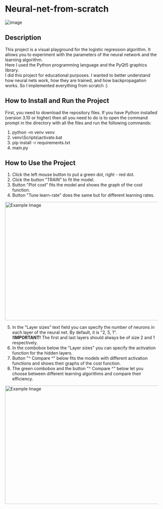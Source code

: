 # Neural-net-from-scratch

![image](https://user-images.githubusercontent.com/93164951/229936294-8d106dc2-3cac-48f5-8b07-7991d111f2ec.png)

## Description
This project is a visual playground for the logistic regression algorithm. It allows you to experiment with the parameters of the neural network and the learning algorithm.<br />
Here I used the Python programming language and the PyQt5 graphics library.<br />
I did this project for educational purposes. I wanted to better understand how neural nets work, how they are trained, and how backpropagation works. So I implemented everything from scratch :)

## How to Install and Run the Project
First, you need to download the repository files. If you have Python installed (version 3.10 or higher) then all you need to do is to open the command prompt in the directory with all the files and run the following commands:<br />
1. python -m venv venv<br />
2. venv\Scripts\activate.bat<br />
3. pip install -r requirements.txt<br />
4. main.py<br />

## How to Use the Project
1. Сlick the left mouse button to put a green dot, right - red dot.<br />
2. Click the button "TRAIN" to fit the model.<br />
3. Button "Plot cost" fits the model and shows the graph of the cost function.<br />
4. Button "Tune learn-rate" does the same but for different learning rates.<br />

<img src="https://user-images.githubusercontent.com/93164951/229954990-3f00131f-0511-475d-9dab-0aea3b16d8f1.png" alt="Example Image" width="650" height="390">

5. In the "Layer sizes" text field you can specify the number of neurons in each layer of the neural net. By default, it is "2, 5, 1".<br /> 
**!IMPORTANT!** The first and last layers should always be of size 2 and 1 respectively.<br />
6. In the combobox below the "Layer sizes" you can specify the activation function for the hidden layers.<br />
7. Button "^ Compare ^" below fits the models with different activation functions and shows their graphs of the cost function.<br />
8. The green combobox and the button "^ Compare ^" below let you choose between different learning algorithms and compare their efficiency.<br />

<img src="https://user-images.githubusercontent.com/93164951/229955121-7614f730-ebbf-4021-b524-f15c0eb25a63.png" alt="Example Image" width="650" height="390">
